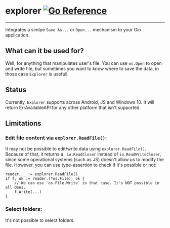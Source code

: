 # explorer [![Go Reference](https://pkg.go.dev/badge/gioui.org/x/explorer.svg)](https://pkg.go.dev/gioui.org/x/explorer)

-----------

Integrates a simlpe `Save As...` or `Open...` mechanism to your Gio application.

## What can it be used for?

Well, for anything that manipulates user's file. You can use `os.Open` to open and write file, 
but sometimes you want to know where to save the data, in those case `Explorer` is usefull.




## Status

Currently, `Explorer` supports across Android, JS and Windows 10. It will return ErrAvailableAPI
for any other platform that isn't supported. 

## Limitations

### Edit file content via `explorer.ReadFile()`:

It may not be possible to edit/write data using `explorer.ReadFile()`. Because of that, it returns a `
io.ReadCloser` instead of `io.ReadWriteCloser`, since some operational systems (such as JS) doesn't
allow us to modify the file. However, you can use type-assertion to check if it's possible or not:

```
reader, _ := explorer.ReadFile()
if f, ok := reader.(*os.File); ok {
    // We can use `os.File.Write` in that case. It's NOT possible in all OSes.
    f.Write(...)
}
```

### Select folders:

It's not possible to select folders.
